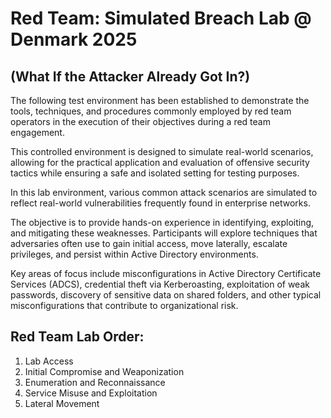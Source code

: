 # Red Team: Simulated Breach Lab @ Denmark 2025
## (What If the Attacker Already Got In?) 

The following test environment has been established to demonstrate the tools, techniques, and procedures commonly employed by red team operators in the execution of their objectives during a red team engagement.

This controlled environment is designed to simulate real-world scenarios, allowing for the practical application and evaluation of offensive security tactics while ensuring a safe and isolated setting for testing purposes.

In this lab environment, various common attack scenarios are simulated to reflect real-world vulnerabilities frequently found in enterprise networks.

The objective is to provide hands-on experience in identifying, exploiting, and mitigating these weaknesses. Participants will explore techniques that adversaries often use to gain initial access, move laterally, escalate privileges, and persist within Active Directory environments.

Key areas of focus include misconfigurations in Active Directory Certificate Services (ADCS), credential theft via Kerberoasting, exploitation of weak passwords, discovery of sensitive data on shared folders, and other typical misconfigurations that contribute to organizational risk.

## Red Team Lab Order:
1. Lab Access 
2. Initial Compromise and Weaponization 
3. Enumeration and Reconnaissance
4. Service Misuse and Exploitation       
5. Lateral Movement
